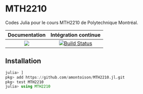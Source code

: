 # MTH2210

Codes Julia pour le cours MTH2210 de Polytechnique Montréal.

| **Documentation** | **Intégration continue** |
|:-----------------:|:------------------------:|
| [![](https://img.shields.io/badge/docs-dev-blue.svg)](https://amontoison.github.io/MTH2210.jl/dev) | [![Build Status](https://img.shields.io/travis/amontoison/MTH2210.jl?logo=travis)](https://travis-ci.com/amontoison/MTH2210.jl) |

## Installation

```julia
julia> ]
pkg> add https://github.com/amontoison/MTH2210.jl.git
pkg> test MTH2210
julia> using MTH2210
```
